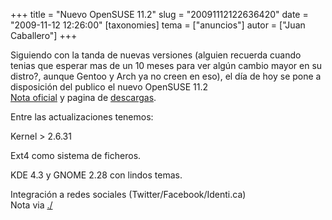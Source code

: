 +++
title = "Nuevo OpenSUSE 11.2"
slug = "20091112122636420"
date = "2009-11-12 12:26:00"
[taxonomies]
tema = ["anuncios"]
autor = ["Juan Caballero"]
+++

Siguiendo con la tanda de nuevas versiones (alguien recuerda cuando
tenias que esperar mas de un 10 meses para ver algún cambio mayor en su
distro?, aunque Gentoo y Arch ya no creen en eso), el día de hoy se pone
a disposición del publico el nuevo OpenSUSE 11.2  
[Nota oficial](http://es.opensuse.org/OpenSUSE_11.2) y pagina de
[descargas](http://software.opensuse.org/112/es).

<!-- more -->
Entre las actualizaciones tenemos:

Kernel \> 2.6.31

Ext4 como sistema de ficheros.

KDE 4.3 y GNOME 2.28 con lindos temas.

Integración a redes sociales (Twitter/Facebook/Identi.ca)  
Nota via
[./](http://linux.slashdot.org/story/09/11/12/1657226/openSUSE-112-Released)

